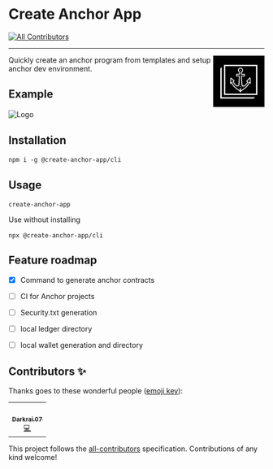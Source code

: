 # Create Anchor App
<!-- ALL-CONTRIBUTORS-BADGE:START - Do not remove or modify this section -->
[![All Contributors](https://img.shields.io/badge/all_contributors-1-orange.svg?style=flat-square)](#contributors-)
<!-- ALL-CONTRIBUTORS-BADGE:END -->
<hr>

<img alt="Logo" align="right" src="https://github.com/create-anchor-app/cli/blob/ba45dfd0ce77c328473d4c85bf3dd17486e6abed/logo.svg" width="20%" />
Quickly create an anchor program from templates and setup anchor dev environment. 
<br>

## Example
<img alt="Logo" align="center" src="https://i.imgur.com/MJYG7Ku.png" width="60%" />

## Installation
```
npm i -g @create-anchor-app/cli
```

## Usage
```
create-anchor-app
```
Use without installing
```
npx @create-anchor-app/cli
```

## Feature roadmap
- [x] Command to generate anchor contracts
- [ ] CI for Anchor projects
- [ ] Security.txt generation
- [ ] local ledger directory

- [ ] local wallet generation and directory 


## Contributors ✨

Thanks goes to these wonderful people ([emoji key](https://allcontributors.org/docs/en/emoji-key)):

<!-- ALL-CONTRIBUTORS-LIST:START - Do not remove or modify this section -->
<!-- prettier-ignore-start -->
<!-- markdownlint-disable -->
<table>
  <tr>
    <td align="center"><a href="https://github.com/thedarkrai07"><img src="https://avatars.githubusercontent.com/u/105098416?v=4?s=100" width="100px;" alt=""/><br /><sub><b>Darkrai.07</b></sub></a><br /><a href="https://github.com/create-anchor-app/cli/commits?author=thedarkrai07" title="Code">💻</a></td>
  </tr>
</table>

<!-- markdownlint-restore -->
<!-- prettier-ignore-end -->

<!-- ALL-CONTRIBUTORS-LIST:END -->

This project follows the [all-contributors](https://github.com/all-contributors/all-contributors) specification. Contributions of any kind welcome!

